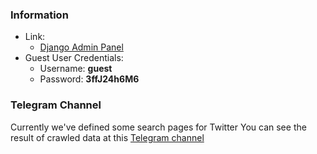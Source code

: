 ### Information

- Link:
    * [Django Admin Panel](https://social.m-gh.com/secret-admin/)
- Guest User Credentials:
    * Username: **guest**
    * Password: **3ffJ24h6M6**


### Telegram Channel
Currently we've defined some search pages for Twitter
You can see the result of crawled data at this [Telegram channel](https://t.me/twitter_python)